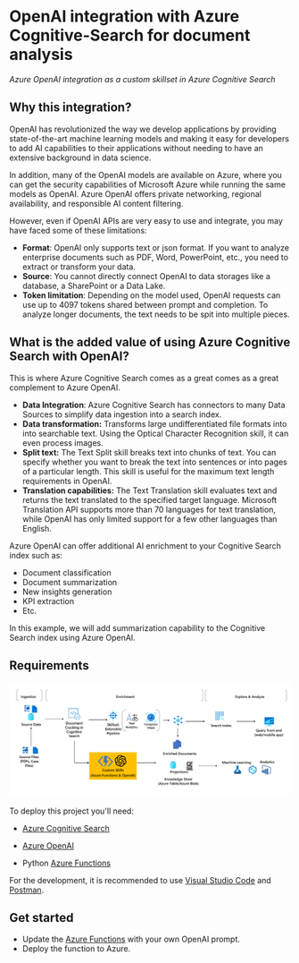 # OpenAI integration with Azure Cognitive-Search for document analysis
*Azure OpenAI integration as a custom skillset in Azure Cognitive Search*

## Why this integration?

OpenAI has revolutionized the way we develop applications by providing state-of-the-art machine learning models and making it easy for developers to add AI capabilities to their applications without needing to have an extensive background in data science. 

In addition, many of the OpenAI models are available on Azure, where you can get the security capabilities of Microsoft Azure while running the same models as OpenAI. Azure OpenAI offers private networking, regional availability, and responsible AI content filtering.

However, even if OpenAI APIs are very easy to use and integrate, you may have faced some of these limitations:

- **Format**: OpenAI only supports text or json format. If you want to analyze enterprise documents such as PDF, Word, PowerPoint, etc., you need to extract or transform your data.
- **Source**: You cannot directly connect OpenAI to data storages like a database, a SharePoint or a Data Lake.
- **Token limitation**: Depending on the model used, OpenAI requests can use up to 4097 tokens shared between prompt and completion. To analyze longer documents, the text needs to be spit into multiple pieces.

## What is the added value of using Azure Cognitive Search with OpenAI?

This is where Azure Cognitive Search comes as a great comes as a great complement to Azure OpenAI.

- **Data Integration**: Azure Cognitive Search has connectors to many Data Sources to simplify data ingestion into a search index.
- **Data transformation:** Transforms large undifferentiated file formats into into searchable text. Using the Optical Character Recognition skill, it can even process images.
- **Split text:** The Text Split skill breaks text into chunks of text. You can specify whether you want to break the text into sentences or into pages of a particular length. This skill is  useful for the maximum text length requirements in OpenAI. 
- **Translation capabilities:** The Text Translation skill evaluates text and returns the text translated to the specified target language. Microsoft Translation API supports more than 70 languages for text translation, while OpenAI has only limited support for a few other languages than English.

Azure OpenAI can offer additional AI enrichment to your Cognitive Search index such as:

- Document classification
- Document summarization
- New insights generation
- KPI extraction
- Etc.

In this example, we will add summarization capability to the Cognitive Search index using Azure OpenAI. 

## Requirements

![image-20230227094029410](./img/custom-skill-archi.png)

To deploy this project you'll need:

- [Azure Cognitive Search](https://learn.microsoft.com/en-us/azure/search/) 
- [Azure OpenAI](https://learn.microsoft.com/en-us/azure/cognitive-services/openai/overview) 

- Python [Azure Functions](https://learn.microsoft.com/en-us/azure/azure-functions/functions-overview) 

For the development, it is recommended to use [Visual Studio Code](https://code.visualstudio.com/) and [Postman](https://www.postman.com/).

## Get started

- Update the [Azure Functions]((.\openai-custom-skill\openai_request\__init__.py)) with your own OpenAI prompt.
- Deploy the function to Azure.
